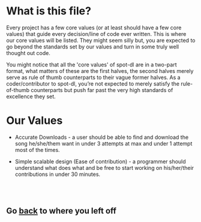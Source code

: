# What is this file?

Every project has a few core values (or at least should have a few core values)
that guide every decision/line of code ever written. This is where our core
values will be listed. They might seem silly but, you are expected to go beyond
the standards set by our values and turn in some truly well thought out code.

You might notice that all the 'core values' of spot-dl are in a two-part
format, what matters of these are the first halves, the second halves
merely serve as rule of thumb counterparts to their vague former halves.
As a coder/contributor to spot-dl, you’re not expected to merely satisfy the
rule-of-thumb counterparts but push far past the very high standards of
excellence they set. 

# Our Values

- Accurate Downloads - a user should be able to find and download the song
he/she/them want in under 3 attempts at max and under 1 attempt most of the
times.

- Simple scalable design (Ease of contribution) - a programmer should
understand what does what and be free to start working on his/her/their
contributions in under 30 minutes.

<br><br>

## Go [back](../README.md#The%20requirements) to where you left off
